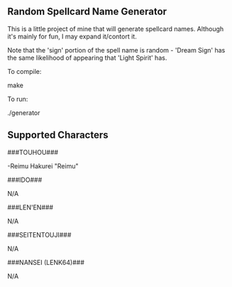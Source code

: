 ## Random Spellcard Name Generator ##
This is a little project of mine that will generate spellcard names. Although it's mainly for fun, I may expand it/contort it.

Note that the 'sign' portion of the spell name is random - 'Dream Sign' has the same likelihood of appearing that 'Light Spirit' has.

To compile:

make

To run:

./generator

## Supported Characters ##
###TOUHOU###

-Reimu Hakurei "Reimu"

###IDO###

N/A

###LEN'EN###

N/A

###SEITENTOUJI###

N/A

###NANSEI (LENK64)###

N/A